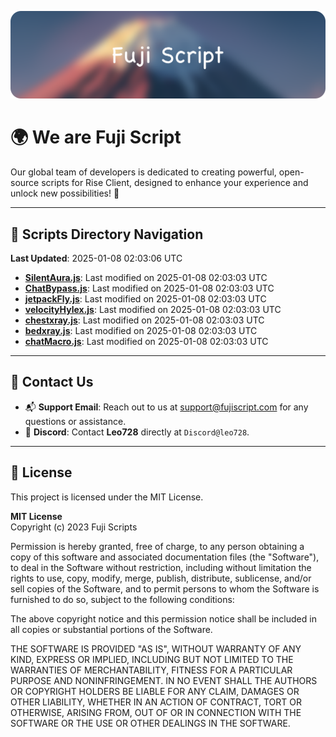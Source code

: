 ![Banner](.github/b.webp)

# 🌍 **We are Fuji Script**

Our global team of developers is dedicated to creating powerful, open-source scripts for Rise Client, designed to enhance your experience and unlock new possibilities! 🌟

---
<!-- SCRIPTS_NAVIGATION_START -->
## 📂 **Scripts Directory Navigation**

**Last Updated**: 2025-01-08 02:03:06 UTC

- **[SilentAura.js](scripts/SilentAura.js)**: Last modified on 2025-01-08 02:03:03 UTC
- **[ChatBypass.js](scripts/ChatBypass.js)**: Last modified on 2025-01-08 02:03:03 UTC
- **[jetpackFly.js](scripts/jetpackFly.js)**: Last modified on 2025-01-08 02:03:03 UTC
- **[velocityHylex.js](scripts/velocityHylex.js)**: Last modified on 2025-01-08 02:03:03 UTC
- **[chestxray.js](scripts/chestxray.js)**: Last modified on 2025-01-08 02:03:03 UTC
- **[bedxray.js](scripts/bedxray.js)**: Last modified on 2025-01-08 02:03:03 UTC
- **[chatMacro.js](scripts/chatMacro.js)**: Last modified on 2025-01-08 02:03:03 UTC

<!-- SCRIPTS_NAVIGATION_END -->

---

## 💬 **Contact Us**  
- 📬 **Support Email**: Reach out to us at [support@fujiscript.com](mailto:support@fujiscript.com) for any questions or assistance.  
- 💬 **Discord**: Contact **Leo728** directly at `Discord@leo728`.

---

## 📜 **License**

This project is licensed under the MIT License.  

**MIT License**  
Copyright (c) 2023 Fuji Scripts  

Permission is hereby granted, free of charge, to any person obtaining a copy of this software and associated documentation files (the "Software"), to deal in the Software without restriction, including without limitation the rights to use, copy, modify, merge, publish, distribute, sublicense, and/or sell copies of the Software, and to permit persons to whom the Software is furnished to do so, subject to the following conditions:  

The above copyright notice and this permission notice shall be included in all copies or substantial portions of the Software.  

THE SOFTWARE IS PROVIDED "AS IS", WITHOUT WARRANTY OF ANY KIND, EXPRESS OR IMPLIED, INCLUDING BUT NOT LIMITED TO THE WARRANTIES OF MERCHANTABILITY, FITNESS FOR A PARTICULAR PURPOSE AND NONINFRINGEMENT. IN NO EVENT SHALL THE AUTHORS OR COPYRIGHT HOLDERS BE LIABLE FOR ANY CLAIM, DAMAGES OR OTHER LIABILITY, WHETHER IN AN ACTION OF CONTRACT, TORT OR OTHERWISE, ARISING FROM, OUT OF OR IN CONNECTION WITH THE SOFTWARE OR THE USE OR OTHER DEALINGS IN THE SOFTWARE.  
